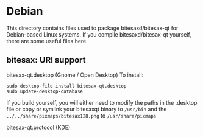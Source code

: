 
Debian
====================
This directory contains files used to package bitesaxd/bitesax-qt
for Debian-based Linux systems. If you compile bitesaxd/bitesax-qt yourself, there are some useful files here.

## bitesax: URI support ##


bitesax-qt.desktop  (Gnome / Open Desktop)
To install:

	sudo desktop-file-install bitesax-qt.desktop
	sudo update-desktop-database

If you build yourself, you will either need to modify the paths in
the .desktop file or copy or symlink your bitesaxqt binary to `/usr/bin`
and the `../../share/pixmaps/bitesax128.png` to `/usr/share/pixmaps`

bitesax-qt.protocol (KDE)


